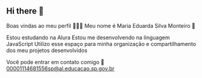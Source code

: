 ## Hi there 👋

Boas vindas ao meu perfil 👀😃✨
Meu nome é Maria Eduarda Silva Monteiro 🎀

Estou estudando na Alura 
Estou me desenvolvendo na linguagem JavaScript
Utilizo esse espaço para minha organização e compartilhamento dos meu projetos desenvolvidos 

Você pode entrar em contato comigo 🤞
00001114681556sp@al.educacao.sp.gov.br 
